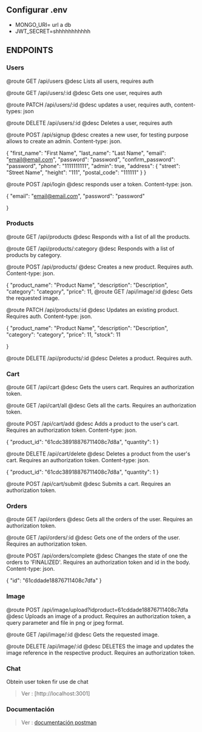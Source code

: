 ## Configurar .env

- MONGO_URI= url a db
- JWT_SECRET=shhhhhhhhhhh

## ENDPOINTS

### Users

@route GET /api/users
@desc Lists all users, requires auth

@route GET /api/users/:id
@desc Gets one user, requires auth

@route PATCH /api/users/:id
@desc updates a user, requires auth, content-types: json

@route DELETE /api/users/:id
@desc Deletes a user, requires auth

@route POST /api/signup 
@desc creates a new user, for testing purpose allows to create an admin. Content-type: json. 

{
    "first_name": "First Name",
    "last_name": "Last Name",
    "email": "email@email.com",
    "password": "password",
    "confirm_password": "password",
    "phone": "1111111111",
    "admin": true,
    "address": {
        "street": "Street Name",
        "height": "111",
        "postal_code": "111111"
    }
}

@route POST /api/login 
@desc responds user a token. Content-type: json. 

{
    "email": "email@email.com",
    "password": "password"

}

### Products

@route GET /api/products 
@desc Responds with a list of all the products.

@route GET /api/products/:category
@desc Responds with a list of products by category.

@route POST /api/products/
@desc Creates a new product. Requires auth. Content-type: json.

{
    "product_name": "Product Name",
    "description": "Description",
    "category": "category",
    "price": 11,
    @route GET /api/image/:id
    @desc Gets the requested image.

@route PATCH /api/products/:id
@desc Updates an existing product. Requires auth. Content-type: json.

{
    "product_name": "Product Name",
    "description": "Description",
    "category": "category",
    "price": 11,
    "stock": 11

}

@route DELETE /api/products/:id
@desc Deletes a product. Requires auth. 

### Cart

@route GET /api/cart
@desc Gets the users cart. Requires an authorization token.

@route GET /api/cart/all
@desc Gets all the carts. Requires an authorization token.

@route POST /api/cart/add
@desc Adds a product to the user's cart. Requires an authorization token. Content-type: json.

{
    "product_id": "61cdc38918876711408c7d8a",
    "quantity": 1
}

@route DELETE /api/cart/delete
@desc Deletes a product from the user's cart. Requires an authorization token. Content-type: json.

{
    "product_id": "61cdc38918876711408c7d8a",
    "quantity": 1
}

@route POST /api/cart/submit
@desc Submits a cart. Requires an authorization token.

### Orders

@route GET /api/orders
@desc Gets all the orders of the user. Requires an authorization token.

@route GET /api/orders/:id
@desc Gets one of the orders of the user. Requires an authorization token.

@route POST /api/orders/complete
@desc Changes the state of one the orders to 'FINALIZED'. Requires an authorization token and id in the body. Content-type: json.

{
    "id": "61cddade18876711408c7dfa"
}

### Image 

@route POST /api/image/upload?idproduct=61cddade18876711408c7dfa
@desc Uploads an image of a product. Requires an authorization token, a query parameter and file in png or jpeg format.

@route GET /api/image/:id
@desc Gets the requested image.

@route DELETE /api/image/:id
@desc DELETES the image and updates the image reference in the respective product. Requires an authorization token. 

### Chat

Obtein user token fir use de chat
> Ver : [http://localhost:3001]


### Documentación

> Ver : [documentación postman](https://github.com/gungla/Backend-Coderhouse/tree/main/postman)


